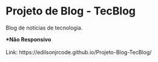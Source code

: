 <h1>Projeto de Blog - TecBlog</h1>
<p>Blog de notícias de tecnologia.</p>
<b>*Não Responsivo</b><br>
<br>
Link: https://edilsonjrcode.github.io/Projeto-Blog-TecBlog/

